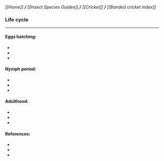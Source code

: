 _[[Home]] **/** [[Insect Species Guides]] **/** [[Cricket]] **/** [[Banded cricket index]]_

### **Life cycle**

***



#### **Eggs hatching:**     
-
-
-


#### **Nymph period:**
-
-
-

#### **Adulthood:**
-
-
-

#### **References:**
-
-
-

